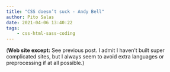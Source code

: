 ```yaml
---
title: "CSS doesn’t suck - Andy Bell"
author: Pito Salas
date: 2021-04-06 13:40:22
tags:
    - css-html-sass-coding
---
```



(**Web site except:** See previous post. I admit I haven’t built super complicated sites, but I always seem to avoid extra languages or preprocessing if at all possible.) 

